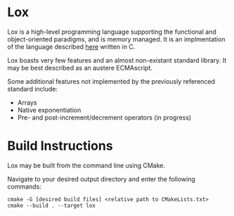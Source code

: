 # Lox

Lox is a high-level programming language supporting the functional and object-oriented paradigms, and is memory managed. It is an implmentation of the language described [here](http://craftinginterpreters.com/) written in C.

Lox boasts very few features and an almost non-existant standard library. It may be best described as an austere ECMAscript.

Some additional features not implemented by the previously referenced standard include:

* Arrays
* Native exponentiation
* Pre- and post-increment/decrement operators (in progress)

# Build Instructions

Lox may be built from the command line using CMake.

Navigate to your desired output directory and enter the following commands:

```
cmake -G [desired build files] <relative path to CMakeLists.txt>
cmake --build . --target lox
```
